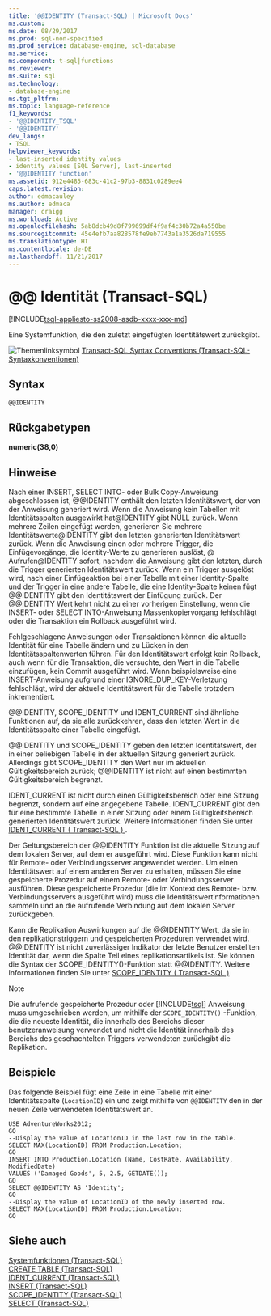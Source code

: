 ```yaml
---
title: '@@IDENTITY (Transact-SQL) | Microsoft Docs'
ms.custom: 
ms.date: 08/29/2017
ms.prod: sql-non-specified
ms.prod_service: database-engine, sql-database
ms.service: 
ms.component: t-sql|functions
ms.reviewer: 
ms.suite: sql
ms.technology:
- database-engine
ms.tgt_pltfrm: 
ms.topic: language-reference
f1_keywords:
- '@@IDENTITY_TSQL'
- '@@IDENTITY'
dev_langs:
- TSQL
helpviewer_keywords:
- last-inserted identity values
- identity values [SQL Server], last-inserted
- '@@IDENTITY function'
ms.assetid: 912e4485-683c-41c2-97b3-8831c0289ee4
caps.latest.revision: 
author: edmacauley
ms.author: edmaca
manager: craigg
ms.workload: Active
ms.openlocfilehash: 5ab8dcb49d8f799699df4f9af4c30b72a4a550be
ms.sourcegitcommit: 45e4efb7aa828578fe9eb7743a1a3526da719555
ms.translationtype: HT
ms.contentlocale: de-DE
ms.lasthandoff: 11/21/2017
---
```

# <a name="x40x40identity-transact-sql"></a>&#x40;&#x40; Identität (Transact-SQL)
[!INCLUDE[tsql-appliesto-ss2008-asdb-xxxx-xxx-md](../../includes/tsql-appliesto-ss2008-asdb-xxxx-xxx-md.md)]

  Eine Systemfunktion, die den zuletzt eingefügten Identitätswert zurückgibt.  
  
 ![Themenlinksymbol](../../database-engine/configure-windows/media/topic-link.gif "Topic link icon") [Transact-SQL Syntax Conventions (Transact-SQL-Syntaxkonventionen)](../../t-sql/language-elements/transact-sql-syntax-conventions-transact-sql.md)  
  
## <a name="syntax"></a>Syntax  
  
```  
@@IDENTITY  
```  
  
## <a name="return-types"></a>Rückgabetypen  
 **numeric(38,0)**  
  
## <a name="remarks"></a>Hinweise  
 Nach einer INSERT, SELECT INTO- oder Bulk Copy-Anweisung abgeschlossen ist, @@IDENTITY enthält den letzten Identitätswert, der von der Anweisung generiert wird. Wenn die Anweisung kein Tabellen mit Identitätsspalten ausgewirkt hat@IDENTITY gibt NULL zurück. Wenn mehrere Zeilen eingefügt werden, generieren Sie mehrere Identitätswerte@IDENTITY gibt den letzten generierten Identitätswert zurück. Wenn die Anweisung einen oder mehrere Trigger, die Einfügevorgänge, die Identity-Werte zu generieren auslöst, @ Aufrufen@IDENTITY sofort, nachdem die Anweisung gibt den letzten, durch die Trigger generierten Identitätswert zurück. Wenn ein Trigger ausgelöst wird, nach einer Einfügeaktion bei einer Tabelle mit einer Identity-Spalte und der Trigger in eine andere Tabelle, die eine Identity-Spalte keinen fügt @@IDENTITY gibt den Identitätswert der Einfügung zurück. Der @@IDENTITY Wert kehrt nicht zu einer vorherigen Einstellung, wenn die INSERT- oder SELECT INTO-Anweisung Massenkopiervorgang fehlschlägt oder die Transaktion ein Rollback ausgeführt wird.  
  
 Fehlgeschlagene Anweisungen oder Transaktionen können die aktuelle Identität für eine Tabelle ändern und zu Lücken in den Identitätsspaltenwerten führen. Für den Identitätswert erfolgt kein Rollback, auch wenn für die Transaktion, die versuchte, den Wert in die Tabelle einzufügen, kein Commit ausgeführt wird. Wenn beispielsweise eine INSERT-Anweisung aufgrund einer IGNORE_DUP_KEY-Verletzung fehlschlägt, wird der aktuelle Identitätswert für die Tabelle trotzdem inkrementiert.  
  
 @@IDENTITY, SCOPE_IDENTITY und IDENT_CURRENT sind ähnliche Funktionen auf, da sie alle zurückkehren, dass den letzten Wert in die Identitätsspalte einer Tabelle eingefügt.  
  
 @@IDENTITY und SCOPE_IDENTITY geben den letzten Identitätswert, der in einer beliebigen Tabelle in der aktuellen Sitzung generiert zurück. Allerdings gibt SCOPE_IDENTITY den Wert nur im aktuellen Gültigkeitsbereich zurück; @@IDENTITY ist nicht auf einen bestimmten Gültigkeitsbereich begrenzt.  
  
 IDENT_CURRENT ist nicht durch einen Gültigkeitsbereich oder eine Sitzung begrenzt, sondern auf eine angegebene Tabelle. IDENT_CURRENT gibt den für eine bestimmte Tabelle in einer Sitzung oder einem Gültigkeitsbereich generierten Identitätswert zurück. Weitere Informationen finden Sie unter [IDENT_CURRENT &#40; Transact-SQL &#41; ](../../t-sql/functions/ident-current-transact-sql.md).  
  
 Der Geltungsbereich der @@IDENTITY Funktion ist die aktuelle Sitzung auf dem lokalen Server, auf dem er ausgeführt wird. Diese Funktion kann nicht für Remote- oder Verbindungsserver angewendet werden. Um einen Identitätswert auf einem anderen Server zu erhalten, müssen Sie eine gespeicherte Prozedur auf einem Remote- oder Verbindungsserver ausführen. Diese gespeicherte Prozedur (die im Kontext des Remote- bzw. Verbindungsservers ausgeführt wird) muss die Identitätswertinformationen sammeln und an die aufrufende Verbindung auf dem lokalen Server zurückgeben.  
  
 Kann die Replikation Auswirkungen auf die @@IDENTITY Wert, da sie in den replikationstriggern und gespeicherten Prozeduren verwendet wird. @@IDENTITY ist nicht zuverlässiger Indikator der letzte Benutzer erstellten Identität dar, wenn die Spalte Teil eines replikationsartikels ist. Sie können die Syntax der SCOPE_IDENTITY()-Funktion statt @@IDENTITY. Weitere Informationen finden Sie unter [SCOPE_IDENTITY &#40; Transact-SQL &#41;](../../t-sql/functions/scope-identity-transact-sql.md)  
  
> [!NOTE]  
>  Die aufrufende gespeicherte Prozedur oder [!INCLUDE[tsql](../../includes/tsql-md.md)] Anweisung muss umgeschrieben werden, um mithilfe der `SCOPE_IDENTITY()` -Funktion, die die neueste Identität, die innerhalb des Bereichs dieser benutzeranweisung verwendet und nicht die Identität innerhalb des Bereichs des geschachtelten Triggers verwendeten zurückgibt die Replikation.  
  
## <a name="examples"></a>Beispiele  
 Das folgende Beispiel fügt eine Zeile in eine Tabelle mit einer Identitätsspalte (`LocationID`) ein und zeigt mithilfe von `@@IDENTITY` den in der neuen Zeile verwendeten Identitätswert an.  
  
```  
USE AdventureWorks2012;  
GO  
--Display the value of LocationID in the last row in the table.  
SELECT MAX(LocationID) FROM Production.Location;  
GO  
INSERT INTO Production.Location (Name, CostRate, Availability, ModifiedDate)  
VALUES ('Damaged Goods', 5, 2.5, GETDATE());  
GO  
SELECT @@IDENTITY AS 'Identity';  
GO  
--Display the value of LocationID of the newly inserted row.  
SELECT MAX(LocationID) FROM Production.Location;  
GO  
```  
  
## <a name="see-also"></a>Siehe auch  
 [Systemfunktionen &#40;Transact-SQL&#41;](../../relational-databases/system-functions/system-functions-for-transact-sql.md)   
 [CREATE TABLE &#40;Transact-SQL&#41;](../../t-sql/statements/create-table-transact-sql.md)   
 [IDENT_CURRENT &#40;Transact-SQL&#41;](../../t-sql/functions/ident-current-transact-sql.md)   
 [INSERT &#40;Transact-SQL&#41;](../../t-sql/statements/insert-transact-sql.md)   
 [SCOPE_IDENTITY &#40;Transact-SQL&#41;](../../t-sql/functions/scope-identity-transact-sql.md)   
 [SELECT &#40;Transact-SQL&#41;](../../t-sql/queries/select-transact-sql.md)  
  
  

